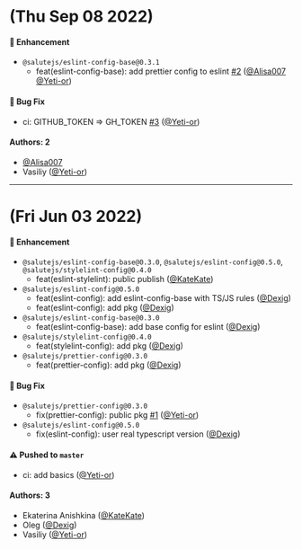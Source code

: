 # (Thu Sep 08 2022)

#### 🚀 Enhancement

- `@salutejs/eslint-config-base@0.3.1`
  - feat(eslint-config-base): add prettier config to eslint [#2](https://github.com/salute-developers/grail/pull/2) ([@Alisa007](https://github.com/Alisa007) [@Yeti-or](https://github.com/Yeti-or))

#### 🐛 Bug Fix

- ci: GITHUB_TOKEN => GH_TOKEN [#3](https://github.com/salute-developers/grail/pull/3) ([@Yeti-or](https://github.com/Yeti-or))

#### Authors: 2

- [@Alisa007](https://github.com/Alisa007)
- Vasiliy ([@Yeti-or](https://github.com/Yeti-or))

---

# (Fri Jun 03 2022)

#### 🚀 Enhancement

- `@salutejs/eslint-config-base@0.3.0`, `@salutejs/eslint-config@0.5.0`, `@salutejs/stylelint-config@0.4.0`
  - feat(eslint-stylelint): public publish ([@KateKate](https://github.com/KateKate))
- `@salutejs/eslint-config@0.5.0`
  - feat(eslint-config): add eslint-config-base with TS/JS rules ([@Dexig](https://github.com/Dexig))
  - feat(eslint-config): add pkg ([@Dexig](https://github.com/Dexig))
- `@salutejs/eslint-config-base@0.3.0`
  - feat(eslint-config-base): add base config for eslint ([@Dexig](https://github.com/Dexig))
- `@salutejs/stylelint-config@0.4.0`
  - feat(stylelint-config): add pkg ([@Dexig](https://github.com/Dexig))
- `@salutejs/prettier-config@0.3.0`
  - feat(prettier-config): add pkg ([@Dexig](https://github.com/Dexig))

#### 🐛 Bug Fix

- `@salutejs/prettier-config@0.3.0`
  - fix(prettier-config): public pkg [#1](https://github.com/salute-developers/grail/pull/1) ([@Yeti-or](https://github.com/Yeti-or))
- `@salutejs/eslint-config@0.5.0`
  - fix(eslint-config): user real typescript version ([@Dexig](https://github.com/Dexig))

#### ⚠️ Pushed to `master`

- ci: add basics ([@Yeti-or](https://github.com/Yeti-or))

#### Authors: 3

- Ekaterina Anishkina ([@KateKate](https://github.com/KateKate))
- Oleg ([@Dexig](https://github.com/Dexig))
- Vasiliy ([@Yeti-or](https://github.com/Yeti-or))
